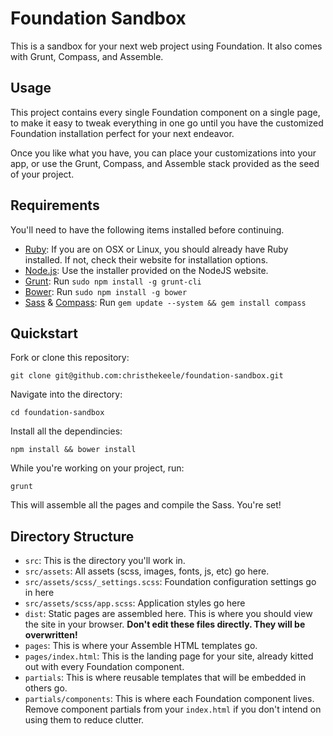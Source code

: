 # Foundation Sandbox

This is a sandbox for your next web project using Foundation. It also comes with Grunt, Compass, and Assemble.

## Usage

This project contains every single Foundation component on a single page, to make it easy to tweak everything in one go until you have the customized Foundation installation perfect for your next endeavor.

Once you like what you have, you can place your customizations into your app, or use the Grunt, Compass, and Assemble stack provided as the seed of your project.

## Requirements

You'll need to have the following items installed before continuing.

* [Ruby](http://ruby-lang.org/): If you are on OSX or Linux, you should already have Ruby installed. If not, check their website for installation options.
* [Node.js](http://nodejs.org): Use the installer provided on the NodeJS website.
* [Grunt](http://gruntjs.com/): Run `sudo npm install -g grunt-cli`
* [Bower](http://bower.io): Run `sudo npm install -g bower`
* [Sass](http://sass-lang.com) & [Compass](http://compass-style.org): Run `gem update --system && gem install compass`


## Quickstart

Fork or clone this repository:

`git clone git@github.com:christhekeele/foundation-sandbox.git`

Navigate into the directory:

`cd foundation-sandbox`

Install all the dependincies:

`npm install && bower install`

While you're working on your project, run:

`grunt`

This will assemble all the pages and compile the Sass. You're set!

## Directory Structure

* `src`: This is the directory you'll work in.
* `src/assets`: All assets (scss, images, fonts, js, etc) go here.
* `src/assets/scss/_settings.scss`: Foundation configuration settings go in here
* `src/assets/scss/app.scss`: Application styles go here
* `dist`: Static pages are assembled here. This is where you should view the site in your browser. **Don't edit these files directly. They will be overwritten!**
* `pages`: This is where your Assemble HTML templates go.
* `pages/index.html`: This is the landing page for your site, already kitted out with every Foundation component.
* `partials`: This is where reusable templates that will be embedded in others go.
* `partials/components`: This is where each Foundation component lives. Remove component partials from your `index.html` if you don't intend on using them to reduce clutter.

